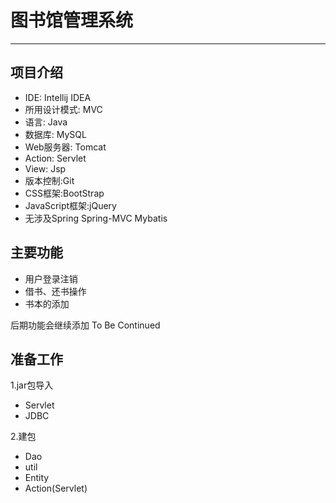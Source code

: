 # 图书馆管理系统
***
## 项目介绍

* IDE: Intellij IDEA
* 所用设计模式: MVC
* 语言: Java
* 数据库: MySQL
* Web服务器: Tomcat
* Action: Servlet
* View: Jsp
* 版本控制:Git
* CSS框架:BootStrap
* JavaScript框架:jQuery
* 无涉及Spring Spring-MVC Mybatis

## 主要功能

* 用户登录注销
* 借书、还书操作
* 书本的添加

后期功能会继续添加 To Be Continued

## 准备工作
1.jar包导入
* Servlet
* JDBC

2.建包
* Dao
* util
* Entity
* Action(Servlet)
